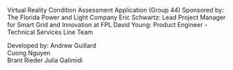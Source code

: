 Virtual Reality Condition Assessment Application 
(Group 44)
Sponsored by: The Florida Power and Light Company
  Eric Schwartz: Lead Project Manager for Smart Grid and Innovation at FPL
  David Young: Product Engineer - Technical Services Line Team

Developed by:
Andrew Guillard               
Cuong Nguyen                 
Brant Rieder
Julia Galimidi

